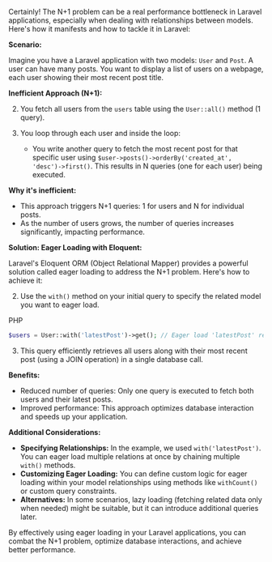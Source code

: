 Certainly! The N+1 problem can be a real performance bottleneck in Laravel applications, especially when dealing with relationships between models. Here's how it manifests and how to tackle it in Laravel:

**Scenario:**

Imagine you have a Laravel application with two models: `User` and `Post`. A user can have many posts. You want to display a list of users on a webpage, each user showing their most recent post title.

**Inefficient Approach (N+1):**

2. You fetch all users from the `users` table using the `User::all()` method (1 query).
    
4. You loop through each user and inside the loop:
    
    - You write another query to fetch the most recent post for that specific user using `$user->posts()->orderBy('created_at', 'desc')->first()`. This results in N queries (one for each user) being executed.
    

**Why it's inefficient:**

- This approach triggers N+1 queries: 1 for users and N for individual posts.
- As the number of users grows, the number of queries increases significantly, impacting performance.

**Solution: Eager Loading with Eloquent:**

Laravel's Eloquent ORM (Object Relational Mapper) provides a powerful solution called eager loading to address the N+1 problem. Here's how to achieve it:

2. Use the `with()` method on your initial query to specify the related model you want to eager load.

PHP

```php
$users = User::with('latestPost')->get(); // Eager load 'latestPost' relation
```

3. This query efficiently retrieves all users along with their most recent post (using a JOIN operation) in a single database call.

**Benefits:**

- Reduced number of queries: Only one query is executed to fetch both users and their latest posts.
- Improved performance: This approach optimizes database interaction and speeds up your application.

**Additional Considerations:**

- **Specifying Relationships:** In the example, we used `with('latestPost')`. You can eager load multiple relations at once by chaining multiple `with()` methods.
- **Customizing Eager Loading:** You can define custom logic for eager loading within your model relationships using methods like `withCount()` or custom query constraints.
- **Alternatives:** In some scenarios, lazy loading (fetching related data only when needed) might be suitable, but it can introduce additional queries later.

By effectively using eager loading in your Laravel applications, you can combat the N+1 problem, optimize database interactions, and achieve better performance.